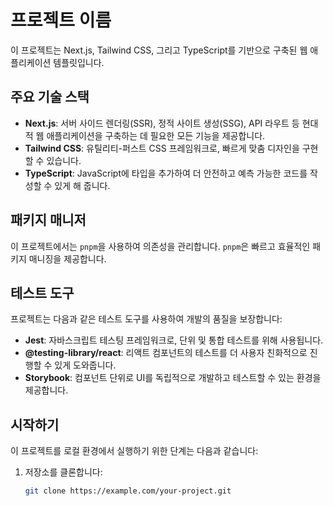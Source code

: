 # 프로젝트 이름

이 프로젝트는 Next.js, Tailwind CSS, 그리고 TypeScript를 기반으로 구축된 웹 애플리케이션 템플릿입니다.

## 주요 기술 스택

- **Next.js**: 서버 사이드 렌더링(SSR), 정적 사이트 생성(SSG), API 라우트 등 현대적 웹 애플리케이션을 구축하는 데 필요한 모든 기능을 제공합니다.
- **Tailwind CSS**: 유틸리티-퍼스트 CSS 프레임워크로, 빠르게 맞춤 디자인을 구현할 수 있습니다.
- **TypeScript**: JavaScript에 타입을 추가하여 더 안전하고 예측 가능한 코드를 작성할 수 있게 해 줍니다.

## 패키지 매니저

이 프로젝트에서는 `pnpm`을 사용하여 의존성을 관리합니다. `pnpm`은 빠르고 효율적인 패키지 매니징을 제공합니다.

## 테스트 도구

프로젝트는 다음과 같은 테스트 도구를 사용하여 개발의 품질을 보장합니다:

- **Jest**: 자바스크립트 테스팅 프레임워크로, 단위 및 통합 테스트를 위해 사용됩니다.
- **@testing-library/react**: 리액트 컴포넌트의 테스트를 더 사용자 친화적으로 진행할 수 있게 도와줍니다.
- **Storybook**: 컴포넌트 단위로 UI를 독립적으로 개발하고 테스트할 수 있는 환경을 제공합니다.

## 시작하기

이 프로젝트를 로컬 환경에서 실행하기 위한 단계는 다음과 같습니다:

1. 저장소를 클론합니다:
   ```bash
   git clone https://example.com/your-project.git
   ```

##
